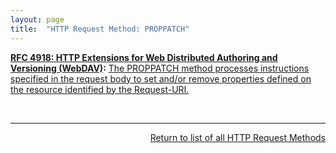 ```yaml
---
layout: page
title:  "HTTP Request Method: PROPPATCH"
---
```


**[RFC 4918: HTTP Extensions for Web Distributed Authoring and Versioning (WebDAV)](/specs/IETF/RFC/4918 "Web Distributed Authoring and Versioning (WebDAV) consists of a set of methods, headers, and content-types ancillary to HTTP/1.1 for the management of resource properties, creation and management of resource collections, URL namespace manipulation, and resource locking (collision avoidance)."):** [The PROPPATCH method processes instructions specified in the request body to set and/or remove properties defined on the resource identified by the Request-URI.](http://tools.ietf.org/html/rfc4918#section-9.2)

<br/>
<hr/>

<p style="text-align: right"><a href="../http-methods">Return to list of all HTTP Request Methods</a></p>